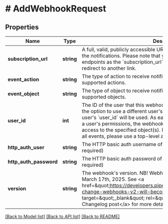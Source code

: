 # # AddWebhookRequest

## Properties

Name | Type | Description | Notes
------------ | ------------- | ------------- | -------------
**subscription_url** | **string** | A full, valid, publicly accessible URL which determines where to send the notifications. Please note that you cannot use Pipedrive API endpoints as the &#x60;subscription_url&#x60; and the chosen URL must not redirect to another link. |
**event_action** | **string** | The type of action to receive notifications about. Wildcard will match all supported actions. |
**event_object** | **string** | The type of object to receive notifications about. Wildcard will match all supported objects. |
**user_id** | **int** | The ID of the user that this webhook will be authorized with. You have the option to use a different user&#39;s &#x60;user_id&#x60;. If it is not set, the current user&#39;s &#x60;user_id&#x60; will be used. As each webhook event is checked against a user&#39;s permissions, the webhook will only be sent if the user has access to the specified object(s). If you want to receive notifications for all events, please use a top-level admin user’s &#x60;user_id&#x60;. | [optional]
**http_auth_user** | **string** | The HTTP basic auth username of the subscription URL endpoint (if required) | [optional]
**http_auth_password** | **string** | The HTTP basic auth password of the subscription URL endpoint (if required) | [optional]
**version** | **string** | The webhook&#39;s version. NB! Webhooks v2 will become the default from March 17th, 2025. See &lt;a href&#x3D;\&quot;https://developers.pipedrive.com/changelog/post/breaking-change-webhooks-v2-will-become-the-new-default-version\&quot; target&#x3D;\&quot;_blank\&quot; rel&#x3D;\&quot;noopener noreferrer\&quot;&gt;this Changelog post&lt;/a&gt; for more details. | [optional] [default to '1.0']

[[Back to Model list]](../../README.md#models) [[Back to API list]](../../README.md#endpoints) [[Back to README]](../../README.md)
